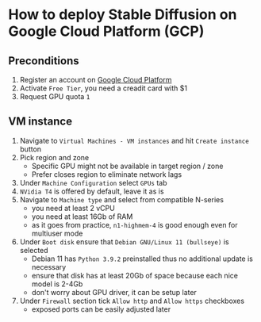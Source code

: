 #  How to deploy Stable Diffusion on Google Cloud Platform (GCP)

## Preconditions
1. Register an account on [Google Cloud Platform](https://cloud.google.com/free)
2. Activate `Free Tier`, you need a creadit card with $1
3. Request GPU quota `1`

## VM instance
1. Navigate to `Virtual Machines - VM instances` and hit `Create instance` button
2. Pick region and zone
   - Specific GPU might not be available in target region / zone
   - Prefer closes region to eliminate network lags
3. Under `Machine Configuration` select `GPUs` tab
4. `NVidia T4` is offered by default, leave it as is
5. Navigate to `Machine type` and select from compatible N-series
   - you need at least 2 vCPU
   - you need at least 16Gb of RAM
   - as it goes from practice, `n1-highmem-4` is good enough even for multiuser mode
6. Under `Boot disk` ensure that `Debian GNU/Linux 11 (bullseye)` is selected
   - Debian 11 has `Python 3.9.2` preinstalled thus no additional update is necessary
   - ensure that disk has at least 20Gb of space because each nice model is 2-4Gb
   - don't worry about GPU driver, it can be setup later
7. Under `Firewall` section tick `Allow http` and `Allow https` checkboxes
   - exposed ports can be easily adjusted later
